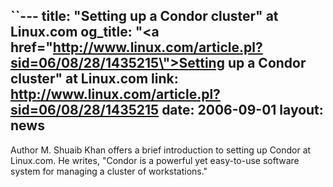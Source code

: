 ``---
title: \"Setting up a Condor cluster\" at Linux.com
og_title: \"<a href=\"http://www.linux.com/article.pl?sid=06/08/28/1435215\">Setting up a Condor cluster</a>\" at Linux.com
link: http://www.linux.com/article.pl?sid=06/08/28/1435215
date: 2006-09-01
layout: news
---

Author M. Shuaib Khan offers a brief introduction to setting up Condor at Linux.com.  He writes, "Condor is a powerful yet easy-to-use software system for managing a cluster of workstations."
